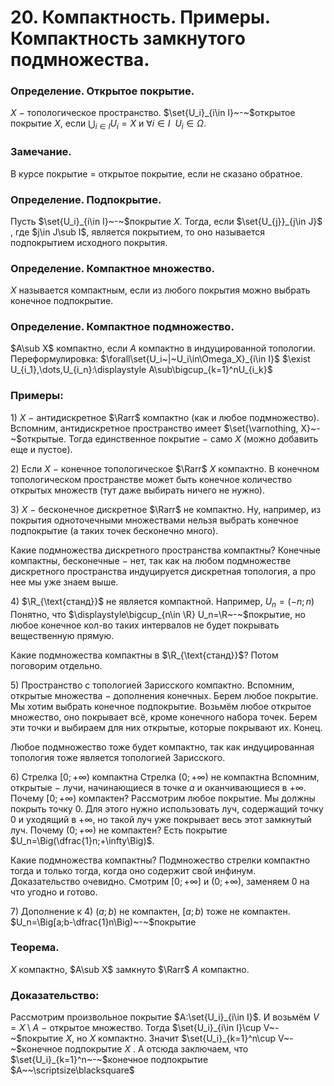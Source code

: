 # 20. Компактность. Примеры. Компактность замкнутого подмножества.

### Определение. Открытое покрытие.
$X~-~$топологическое пространство.
$\set{U_i}_{i\in I}~-~$открытое покрытие $X$, если $\displaystyle\bigcup_{i\in I}U_i=X$ и $\forall i\in I~~U_i\in\Omega$.

### Замечание.
В курсе покрытие = открытое покрытие, если не сказано обратное.

### Определение. Подпокрытие.
Пусть $\set{U_i}_{i\in I}~-~$покрытие $X$.
Тогда, если $\set{U_{j}}_{j\in J}$ , где $j\in J\sub I$, является покрытием, то оно называется подпокрытием исходного покрытия.

### Определение. Компактное множество.
$X$ называется компактным, если из любого покрытия можно выбрать конечное подпокрытие.

### Определение. Компактное подмножество.
$A\sub X$ компактно, если $A$ компактно в индуцированной топологии.
Переформулировка:
$\forall\set{U_i~|~U_i\in\Omega_X}_{i\in I}$ $\exist U_{i_1},\dots,U_{i_n}:\displaystyle A\sub\bigcup_{k=1}^nU_{i_k}$

### Примеры:
$1)$ $X~-~$антидискретное $\Rarr$ компактно (как и любое подмножество).
Вспомним, антидискретное пространство имеет $\set{\varnothing, X}~-~$открытые.
Тогда единственное покрытие $-$ само $X$ (можно добавить еще и пустое).

$2)$ Если $X~-~$конечное топологическое $\Rarr$ $X$ компактно.
В конечном топологическом пространстве может быть конечное количество открытых множеств (тут даже выбирать ничего не нужно).

$3)$ $X~-~$бесконечное дискретное $\Rarr$ не компактно.
Ну, например, из покрытия одноточечными множествами нельзя выбрать конечное подпокрытие (а таких точек бесконечно много).

Какие подмножества дискретного пространства компактны?
Конечные компактны, бесконечные $-$ нет, так как на любом подмножестве дискретного пространства индуцируется дискретная топология, а про нее мы уже знаем выше.

$4)$ $\R_{\text{станд}}$ не является компактной.
Например, $U_n=(-n;n)$
Понятно, что $\displaystyle\bigcup_{n\in \R} U_n=\R~-~$покрытие, но любое конечное кол-во таких интервалов не будет покрывать вещественную прямую.

Какие подмножества компактны в $\R_{\text{станд}}$? Потом поговорим отдельно.

$5)$ Пространство с топологией Зарисского компактно.
Вспомним, открытые множества $-$ дополнения конечных.
Берем любое покрытие. Мы хотим выбрать конечное подпокрытие.
Возьмём любое открытое множество, оно покрывает всё, кроме конечного набора точек. Берем эти точки и выбираем для них открытые, которые покрывают их. Конец.

Любое подмножество тоже будет компактно, так как индуцированная топология тоже является топологией Зарисского.

$6)$ Стрелка $[0;+\infty)$ компактна
     Стрелка $(0;+\infty)$ не компактна
Вспомним, открытые $-$ лучи, начинающиеся в точке $a$ и оканчивающиеся в $+\infty$.
Почему $[0;+\infty)$ компактен? Рассмотрим любое покрытие. Мы должны покрыть точку $0$. Для этого нужно использовать луч, содержащий точку $0$ и уходящий в $+\infty$, но такой луч уже покрывает весь этот замкнутый луч.
Почему $(0;+\infty)$ не компактен? Есть покрытие $U_n=\Big(\dfrac{1}n;+\infty\Big)$.

Какие подмножества компактны? Подмножество стрелки компактно тогда и только тогда, когда оно содержит свой инфинум.
Доказательство очевидно. Смотрим $[0;+\infty]$ и $(0;+\infty)$, заменяем $0$ на что угодно и готово.

$7)$ Дополнение к $4)$
$(a;b)$ не компактен, $[a;b)$ тоже не компактен.
$U_n=\Big[a;b-\dfrac{1}n\Big)~-~$покрытие

### Теорема.
$X$ компактно, $A\sub X$ замкнуто $\Rarr$ $A$ компактно.

### Доказательство:
Рассмотрим произвольное покрытие $A:\set{U_i}_{i\in I}$.
И возьмём $V=X\setminus{A}~-~$открытое множество.
Тогда $\set{U_i}_{i\in I}\cup V~-~$покрытие $X$, но $X$ компактно.
Значит $\set{U_i}_{k=1}^n\cup V~-~$конечное подпокрытие $X$ .
А отсюда заключаем, что $\set{U_i}_{k=1}^n~-~$конечное подпокрытие $A~~\scriptsize\blacksquare$